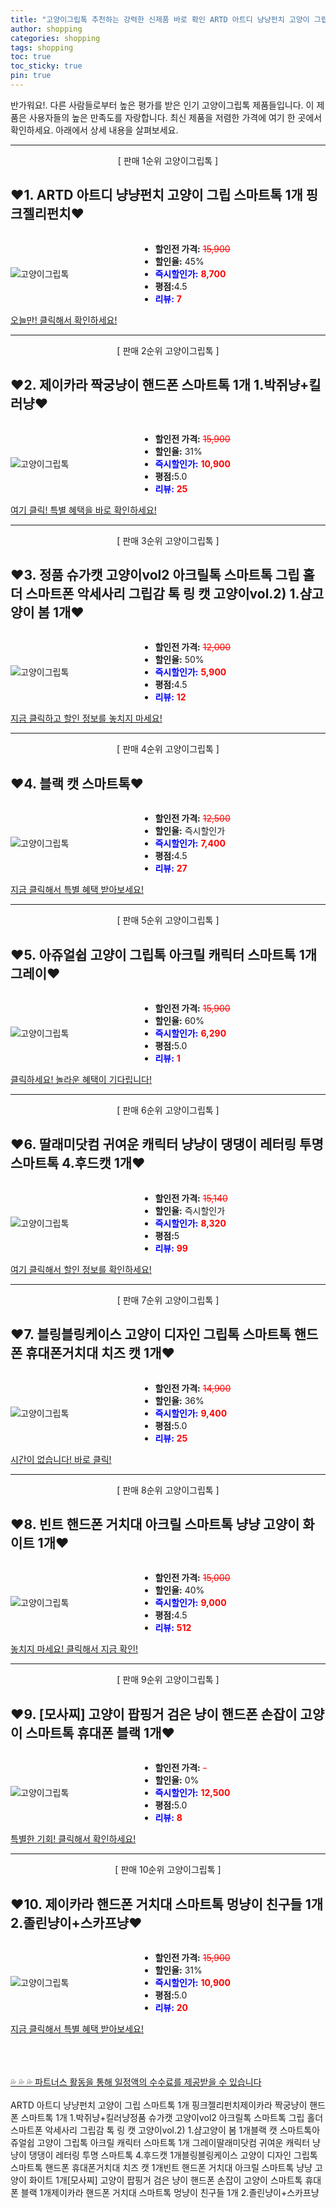 ```yaml
---
title: "고양이그립톡 추천하는 강력한 신제품 바로 확인 ARTD 아트디 냥냥펀치 고양이 그립"
author: shopping
categories: shopping
tags: shopping
toc: true
toc_sticky: true
pin: true
---
```

반가워요!. 다른 사람들로부터 높은 평가를 받은 인기 고양이그립톡 제품들입니다. 이 제품은 사용자들의 높은 만족도를 자랑합니다. 최신 제품을 저렴한 가격에 여기 한 곳에서 확인하세요. 아래에서 상세 내용을 살펴보세요.

---
<p class="toplist" style="margin: 0 auto; display: block; width: fit-content;">[ 판매 1순위 고양이그립톡 ]</p>

<h2><strong>❤️1. ARTD 아트디 냥냥펀치 고양이 그립 스마트톡 1개 핑크젤리펀치❤️</strong></h2>

<div style="display: flex; align-items: center;">
    <div style="flex: 0.4;">
        <img src="https://thumbnail7.coupangcdn.com/thumbnails/remote/230x230ex/image/vendor_inventory/ccea/7f7080ec04ea64ecb975c57c12acb32e3d658f36a3055bdedbd994705ebc.jpg" alt="고양이그립톡" style="max-width: 100%;">
    </div>
    <div style="flex: 0.6; margin-left: 10px;">
        <ul>
            <li><strong>할인전 가격:</strong> <del style="color: red;">15,900</del></li>
            <li><strong>할인율:</strong> 45%</li>
            <li><span style='color:blue'><strong>즉시할인가:</strong></span> <span style='color:red'><strong>8,700</strong></span></li>
            <li><strong>평점:</strong>4.5</li>
            <li><span style='color:blue'><strong>리뷰:</strong></span> <span style='color:red'><strong>7</strong></span></li>
        </ul>
    </div>
</div>
<div class="center">
    <a href="https://William4Davisa.github.io?lptag=AF9450613&subid=githubio&pageKey=7897390998&traceid=V0-153&itemId=21634994292&vendorItemId=88685908431" class="myButton">
        오늘만! 클릭해서 확인하세요!
    </a>
</div>


---
<p class="toplist" style="margin: 0 auto; display: block; width: fit-content;">[ 판매 2순위 고양이그립톡 ]</p>

<h2><strong>❤️2. 제이카라 짝궁냥이 핸드폰 스마트톡 1개 1.박쥐냥+킬러냥❤️</strong></h2>

<div style="display: flex; align-items: center;">
    <div style="flex: 0.4;">
        <img src="https://thumbnail10.coupangcdn.com/thumbnails/remote/230x230ex/image/vendor_inventory/6062/ac53132f7e44850c8089d96fb3f5ae8893e67064b449e93ffd397e44935a.jpg" alt="고양이그립톡" style="max-width: 100%;">
    </div>
    <div style="flex: 0.6; margin-left: 10px;">
        <ul>
            <li><strong>할인전 가격:</strong> <del style="color: red;">15,900</del></li>
            <li><strong>할인율:</strong> 31%</li>
            <li><span style='color:blue'><strong>즉시할인가:</strong></span> <span style='color:red'><strong>10,900</strong></span></li>
            <li><strong>평점:</strong>5.0</li>
            <li><span style='color:blue'><strong>리뷰:</strong></span> <span style='color:red'><strong>25</strong></span></li>
        </ul>
    </div>
</div>
<div class="center">
    <a href="https://William4Davisa.github.io?lptag=AF9450613&subid=githubio&pageKey=8211160527&traceid=V0-153&itemId=23569003486&vendorItemId=90594955689" class="myButton">
        여기 클릭! 특별 혜택을 바로 확인하세요!
    </a>
</div>


---
<p class="toplist" style="margin: 0 auto; display: block; width: fit-content;">[ 판매 3순위 고양이그립톡 ]</p>

<h2><strong>❤️3. 정품 슈가캣 고양이vol2 아크릴톡 스마트톡 그립 홀더 스마트폰 악세사리 그립감 톡 링 캣 고양이vol.2) 1.샴고양이 봄 1개❤️</strong></h2>

<div style="display: flex; align-items: center;">
    <div style="flex: 0.4;">
        <img src="https://thumbnail9.coupangcdn.com/thumbnails/remote/230x230ex/image/vendor_inventory/bd21/baa92c13f51ee5cc716fbf4185b395b39d4c4339bee3816ada48d1e2b7a5.JPG" alt="고양이그립톡" style="max-width: 100%;">
    </div>
    <div style="flex: 0.6; margin-left: 10px;">
        <ul>
            <li><strong>할인전 가격:</strong> <del style="color: red;">12,000</del></li>
            <li><strong>할인율:</strong> 50%</li>
            <li><span style='color:blue'><strong>즉시할인가:</strong></span> <span style='color:red'><strong>5,900</strong></span></li>
            <li><strong>평점:</strong>4.5</li>
            <li><span style='color:blue'><strong>리뷰:</strong></span> <span style='color:red'><strong>12</strong></span></li>
        </ul>
    </div>
</div>
<div class="center">
    <a href="https://William4Davisa.github.io?lptag=AF9450613&subid=githubio&pageKey=6885805876&traceid=V0-153&itemId=16515453987&vendorItemId=86908234264" class="myButton">
        지금 클릭하고 할인 정보를 놓치지 마세요!
    </a>
</div>


---
<p class="toplist" style="margin: 0 auto; display: block; width: fit-content;">[ 판매 4순위 고양이그립톡 ]</p>

<h2><strong>❤️4. 블랙 캣 스마트톡❤️</strong></h2>

<div style="display: flex; align-items: center;">
    <div style="flex: 0.4;">
        <img src="https://thumbnail7.coupangcdn.com/thumbnails/remote/230x230ex/image/vendor_inventory/5bc7/8d2c21775020871b07787124f06adc56dd332dfdd549c0d53fe6694c621e.jpg" alt="고양이그립톡" style="max-width: 100%;">
    </div>
    <div style="flex: 0.6; margin-left: 10px;">
        <ul>
            <li><strong>할인전 가격:</strong> <del style="color: red;">12,500</del></li>
            <li><strong>할인율:</strong> 즉시할인가</li>
            <li><span style='color:blue'><strong>즉시할인가:</strong></span> <span style='color:red'><strong>7,400</strong></span></li>
            <li><strong>평점:</strong>4.5</li>
            <li><span style='color:blue'><strong>리뷰:</strong></span> <span style='color:red'><strong>27</strong></span></li>
        </ul>
    </div>
</div>
<div class="center">
    <a href="https://William4Davisa.github.io?lptag=AF9450613&subid=githubio&pageKey=7012156771&traceid=V0-153&itemId=17236258260&vendorItemId=84407887477" class="myButton">
        지금 클릭해서 특별 혜택 받아보세요!
    </a>
</div>


---
<p class="toplist" style="margin: 0 auto; display: block; width: fit-content;">[ 판매 5순위 고양이그립톡 ]</p>

<h2><strong>❤️5. 아쥬얼쉽 고양이 그립톡 아크릴 캐릭터 스마트톡 1개 그레이❤️</strong></h2>

<div style="display: flex; align-items: center;">
    <div style="flex: 0.4;">
        <img src="https://thumbnail9.coupangcdn.com/thumbnails/remote/230x230ex/image/vendor_inventory/7048/96991a3bb2de53a8dfcfd71fcc652d6a109d78d095af4535eb9ee89328a3.png" alt="고양이그립톡" style="max-width: 100%;">
    </div>
    <div style="flex: 0.6; margin-left: 10px;">
        <ul>
            <li><strong>할인전 가격:</strong> <del style="color: red;">15,900</del></li>
            <li><strong>할인율:</strong> 60%</li>
            <li><span style='color:blue'><strong>즉시할인가:</strong></span> <span style='color:red'><strong>6,290</strong></span></li>
            <li><strong>평점:</strong>5.0</li>
            <li><span style='color:blue'><strong>리뷰:</strong></span> <span style='color:red'><strong>1</strong></span></li>
        </ul>
    </div>
</div>
<div class="center">
    <a href="https://William4Davisa.github.io?lptag=AF9450613&subid=githubio&pageKey=8147986627&traceid=V0-153&itemId=23173909251&vendorItemId=90390404327" class="myButton">
        클릭하세요! 놀라운 혜택이 기다립니다!
    </a>
</div>


---
<p class="toplist" style="margin: 0 auto; display: block; width: fit-content;">[ 판매 6순위 고양이그립톡 ]</p>

<h2><strong>❤️6. 딸래미닷컴 귀여운 캐릭터 냥냥이 댕댕이 레터링 투명 스마트톡 4.후드캣 1개❤️</strong></h2>

<div style="display: flex; align-items: center;">
    <div style="flex: 0.4;">
        <img src="https://thumbnail7.coupangcdn.com/thumbnails/remote/230x230ex/image/vendor_inventory/81e2/e3abfc013a4602b0e481aa2c17a2fbe9c7a6334d9ec06a99d17b26247302.jpg" alt="고양이그립톡" style="max-width: 100%;">
    </div>
    <div style="flex: 0.6; margin-left: 10px;">
        <ul>
            <li><strong>할인전 가격:</strong> <del style="color: red;">15,140</del></li>
            <li><strong>할인율:</strong> 즉시할인가</li>
            <li><span style='color:blue'><strong>즉시할인가:</strong></span> <span style='color:red'><strong>8,320</strong></span></li>
            <li><strong>평점:</strong>5</li>
            <li><span style='color:blue'><strong>리뷰:</strong></span> <span style='color:red'><strong>99</strong></span></li>
        </ul>
    </div>
</div>
<div class="center">
    <a href="https://William4Davisa.github.io?lptag=AF9450613&subid=githubio&pageKey=7905736911&traceid=V0-153&itemId=21679023170&vendorItemId=88790162353" class="myButton">
        여기 클릭해서 할인 정보를 확인하세요!
    </a>
</div>


---
<p class="toplist" style="margin: 0 auto; display: block; width: fit-content;">[ 판매 7순위 고양이그립톡 ]</p>

<h2><strong>❤️7. 블링블링케이스 고양이 디자인 그립톡 스마트톡 핸드폰 휴대폰거치대 치즈 캣 1개❤️</strong></h2>

<div style="display: flex; align-items: center;">
    <div style="flex: 0.4;">
        <img src="https://thumbnail8.coupangcdn.com/thumbnails/remote/230x230ex/image/vendor_inventory/734b/48e433448ef6998c1fa52a447e6ba2d2df0a7db50f9346a8e5ffaae0fa56.jpg" alt="고양이그립톡" style="max-width: 100%;">
    </div>
    <div style="flex: 0.6; margin-left: 10px;">
        <ul>
            <li><strong>할인전 가격:</strong> <del style="color: red;">14,900</del></li>
            <li><strong>할인율:</strong> 36%</li>
            <li><span style='color:blue'><strong>즉시할인가:</strong></span> <span style='color:red'><strong>9,400</strong></span></li>
            <li><strong>평점:</strong>5.0</li>
            <li><span style='color:blue'><strong>리뷰:</strong></span> <span style='color:red'><strong>25</strong></span></li>
        </ul>
    </div>
</div>
<div class="center">
    <a href="https://William4Davisa.github.io?lptag=AF9450613&subid=githubio&pageKey=7257736601&traceid=V0-153&itemId=18478065476&vendorItemId=85564817181" class="myButton">
        시간이 없습니다! 바로 클릭!
    </a>
</div>


---
<p class="toplist" style="margin: 0 auto; display: block; width: fit-content;">[ 판매 8순위 고양이그립톡 ]</p>

<h2><strong>❤️8. 빈트 핸드폰 거치대 아크릴 스마트톡 냥냥 고양이 화이트 1개❤️</strong></h2>

<div style="display: flex; align-items: center;">
    <div style="flex: 0.4;">
        <img src="https://thumbnail10.coupangcdn.com/thumbnails/remote/230x230ex/image/vendor_inventory/1e08/7bf6b0c6bf37ea12870787d4d2a3471c594ef6ec47158817365d60a1ccc1.jpg" alt="고양이그립톡" style="max-width: 100%;">
    </div>
    <div style="flex: 0.6; margin-left: 10px;">
        <ul>
            <li><strong>할인전 가격:</strong> <del style="color: red;">15,000</del></li>
            <li><strong>할인율:</strong> 40%</li>
            <li><span style='color:blue'><strong>즉시할인가:</strong></span> <span style='color:red'><strong>9,000</strong></span></li>
            <li><strong>평점:</strong>4.5</li>
            <li><span style='color:blue'><strong>리뷰:</strong></span> <span style='color:red'><strong>512</strong></span></li>
        </ul>
    </div>
</div>
<div class="center">
    <a href="https://William4Davisa.github.io?lptag=AF9450613&subid=githubio&pageKey=6241310604&traceid=V0-153&itemId=12599587539&vendorItemId=88105064079" class="myButton">
        놓치지 마세요! 클릭해서 지금 확인!
    </a>
</div>


---
<p class="toplist" style="margin: 0 auto; display: block; width: fit-content;">[ 판매 9순위 고양이그립톡 ]</p>

<h2><strong>❤️9. [모사찌] 고양이 팝핑거 검은 냥이 핸드폰 손잡이 고양이 스마트톡 휴대폰 블랙 1개❤️</strong></h2>

<div style="display: flex; align-items: center;">
    <div style="flex: 0.4;">
        <img src="https://thumbnail8.coupangcdn.com/thumbnails/remote/230x230ex/image/vendor_inventory/8869/2639f0a2eb5e0ffa3c6390eb7cf0e9a743cbd4abe6f1b40ded7eb1364eb2.jpg" alt="고양이그립톡" style="max-width: 100%;">
    </div>
    <div style="flex: 0.6; margin-left: 10px;">
        <ul>
            <li><strong>할인전 가격:</strong> <del style="color: red;">-</del></li>
            <li><strong>할인율:</strong> 0%</li>
            <li><span style='color:blue'><strong>즉시할인가:</strong></span> <span style='color:red'><strong>12,500</strong></span></li>
            <li><strong>평점:</strong>5.0</li>
            <li><span style='color:blue'><strong>리뷰:</strong></span> <span style='color:red'><strong>8</strong></span></li>
        </ul>
    </div>
</div>
<div class="center">
    <a href="https://William4Davisa.github.io?lptag=AF9450613&subid=githubio&pageKey=7159308900&traceid=V0-153&itemId=18014397327&vendorItemId=85169838205" class="myButton">
        특별한 기회! 클릭해서 확인하세요!
    </a>
</div>


---
<p class="toplist" style="margin: 0 auto; display: block; width: fit-content;">[ 판매 10순위 고양이그립톡 ]</p>

<h2><strong>❤️10. 제이카라 핸드폰 거치대 스마트톡 멍냥이 친구들 1개 2.졸린냥이+스카프냥❤️</strong></h2>

<div style="display: flex; align-items: center;">
    <div style="flex: 0.4;">
        <img src="https://thumbnail9.coupangcdn.com/thumbnails/remote/230x230ex/image/vendor_inventory/521d/94bb411f7a90181cec80e7615f4ab49db9d1933631734b01224222e9a7fe.jpg" alt="고양이그립톡" style="max-width: 100%;">
    </div>
    <div style="flex: 0.6; margin-left: 10px;">
        <ul>
            <li><strong>할인전 가격:</strong> <del style="color: red;">15,900</del></li>
            <li><strong>할인율:</strong> 31%</li>
            <li><span style='color:blue'><strong>즉시할인가:</strong></span> <span style='color:red'><strong>10,900</strong></span></li>
            <li><strong>평점:</strong>5.0</li>
            <li><span style='color:blue'><strong>리뷰:</strong></span> <span style='color:red'><strong>20</strong></span></li>
        </ul>
    </div>
</div>
<div class="center">
    <a href="https://William4Davisa.github.io?lptag=AF9450613&subid=githubio&pageKey=8211170610&traceid=V0-153&itemId=23569134262&vendorItemId=90595084002" class="myButton">
        지금 클릭해서 특별 혜택 받아보세요!
    </a>
</div>

<br><br><br>[💦 💦 💦 파트너스 활동을 통해 일정액의 수수료를 제공받을 수 있습니다](https://link.coupang.com/a/bcpT2c)<br><br>ARTD 아트디 냥냥펀치 고양이 그립 스마트톡 1개 핑크젤리펀치제이카라 짝궁냥이 핸드폰 스마트톡 1개 1.박쥐냥+킬러냥정품 슈가캣 고양이vol2 아크릴톡 스마트톡 그립 홀더 스마트폰 악세사리 그립감 톡 링 캣 고양이vol.2) 1.샴고양이 봄 1개블랙 캣 스마트톡아쥬얼쉽 고양이 그립톡 아크릴 캐릭터 스마트톡 1개 그레이딸래미닷컴 귀여운 캐릭터 냥냥이 댕댕이 레터링 투명 스마트톡 4.후드캣 1개블링블링케이스 고양이 디자인 그립톡 스마트톡 핸드폰 휴대폰거치대 치즈 캣 1개빈트 핸드폰 거치대 아크릴 스마트톡 냥냥 고양이 화이트 1개[모사찌] 고양이 팝핑거 검은 냥이 핸드폰 손잡이 고양이 스마트톡 휴대폰 블랙 1개제이카라 핸드폰 거치대 스마트톡 멍냥이 친구들 1개 2.졸린냥이+스카프냥